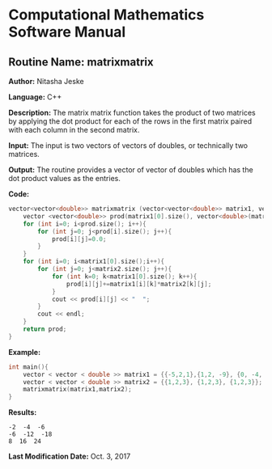 # Computational Mathematics Software Manual

## **Routine Name:** matrixmatrix

**Author:** Nitasha Jeske

**Language:** C++

**Description:** The matrix matrix function takes the product of two matrices by applying the dot product for each of the rows in the first matrix paired with each column in the second matrix.

**Input:**  The input is two vectors of vectors of doubles, or technically two matrices.

**Output:** The routine provides a vector of vector of doubles which has the dot product values as the entries.

**Code:**
```C++
vector<vector<double>> matrixmatrix (vector<vector<double>> matrix1, vector<vector<double>> matrix2){
    vector <vector<double>> prod(matrix1[0].size(), vector<double>(matrix2.size(),1));
    for (int i=0; i<prod.size(); i++){
        for (int j=0; j<prod[i].size(); j++){
            prod[i][j]=0.0;
        }
    }
    for (int i=0; i<matrix1[0].size();i++){
        for (int j=0; j<matrix2.size(); j++){
            for (int k=0; k<matrix1[0].size(); k++){
                prod[i][j]+=matrix1[i][k]*matrix2[k][j];
            }
            cout << prod[i][j] << "  ";
        }
        cout << endl;
    }
    return prod;
}
```

**Example:**
```C++
int main(){
    vector < vector < double >> matrix1 = {{-5,2,1},{1,2, -9}, {0, -4, 12}};
    vector < vector < double >> matrix2 = {{1,2,3}, {1,2,3}, {1,2,3}};
    matrixmatrix(matrix1,matrix2);
}
```

**Results:**  
```
-2  -4  -6  
-6  -12  -18  
8  16  24  
```

**Last Modification Date:** Oct. 3, 2017
